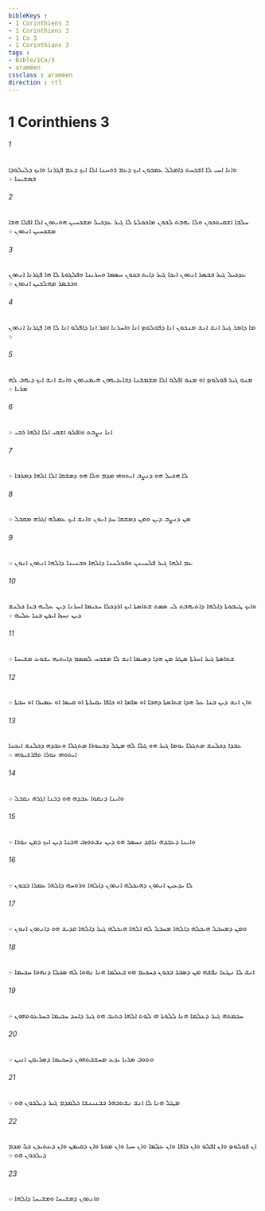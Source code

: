 ```yaml
---
bibleKeys : 
- 1 Corinthiens 3
- 1 Corinthiens 3
- 1 Co 3
- 1 Corinthians 3
tags : 
- Bible/1Co/3
- araméen
cssclass : araméen
direction : rtl
---
```


# 1 Corinthiens 3

###### 1
ܘܐܢܐ ܐܚܝ ܠܐ ܐܫܟܚܬ ܕܐܡܠܠ ܥܡܟܘܢ ܐܝܟ ܕܥܡ ܪܘܚܢܐ ܐܠܐ ܐܝܟ ܕܥܡ ܦܓܪܢܐ ܘܐܝܟ ܕܠܝܠܘܕܐ ܒܡܫܝܚܐ ܀
###### 2
ܚܠܒܐ ܐܫܩܝܬܟܘܢ ܘܠܐ ܝܗܒܬ ܠܟܘܢ ܡܐܟܘܠܬܐ ܠܐ ܓܝܪ ܥܕܟܝܠ ܡܫܟܚܝܢ ܗܘܝܬܘܢ ܐܠܐ ܐܦܠܐ ܗܫܐ ܡܫܟܚܝܢ ܐܢܬܘܢ ܀
###### 3
ܥܕܟܝܠ ܓܝܪ ܒܒܤܪ ܐܢܬܘܢ ܐܝܟܐ ܓܝܪ ܕܐܝܬ ܒܟܘܢ ܚܤܡܐ ܘܚܪܝܢܐ ܘܦܠܓܘܬܐ ܠܐ ܗܐ ܦܓܪܢܐ ܐܢܬܘܢ ܘܒܒܤܪ ܡܗܠܟܝܢ ܐܢܬܘܢ ܀
###### 4
ܡܐ ܕܐܡܪ ܓܝܪ ܐܢܫ ܐܢܫ ܡܢܟܘܢ ܐܢܐ ܕܦܘܠܘܤ ܐܢܐ ܘܐܚܪܢܐ ܐܡܪ ܐܢܐ ܕܐܦܠܘ ܐܢܐ ܠܐ ܗܐ ܦܓܪܢܐ ܐܢܬܘܢ ܀
###### 5
ܡܢܘ ܓܝܪ ܦܘܠܘܤ ܐܘ ܡܢܘ ܐܦܠܘ ܐܠܐ ܡܫܡܫܢܐ ܕܒܐܝܕܝܗܘܢ ܗܝܡܢܬܘܢ ܘܐܢܫ ܐܢܫ ܐܝܟ ܕܝܗܒ ܠܗ ܡܪܝܐ ܀
###### 6
ܐܢܐ ܢܨܒܬ ܘܐܦܠܘ ܐܫܩܝ ܐܠܐ ܐܠܗܐ ܪܒܝ ܀
###### 7
ܠܐ ܗܟܝܠ ܗܘ ܕܢܨܒ ܐܝܬܘܗܝ ܡܕܡ ܘܠܐ ܗܘ ܕܡܫܩܐ ܐܠܐ ܐܠܗܐ ܕܡܪܒܐ ܀
###### 8
ܡܢ ܕܢܨܒ ܕܝܢ ܘܡܢ ܕܡܫܩܐ ܚܕ ܐܢܘܢ ܘܐܢܫ ܐܝܟ ܥܡܠܗ ܐܓܪܗ ܡܩܒܠ ܀
###### 9
ܥܡ ܐܠܗܐ ܓܝܪ ܦܠܚܝܢܢ ܘܦܘܠܚܢܐ ܕܐܠܗܐ ܘܒܢܝܢܐ ܕܐܠܗܐ ܐܢܬܘܢ ܐܢܘܢ ܀
###### 10
ܘܐܝܟ ܛܝܒܘܬܐ ܕܐܠܗܐ ܕܐܬܝܗܒܬ ܠܝ ܤܡܬ ܫܬܐܤܬܐ ܐܝܟ ܐܪܕܟܠܐ ܚܟܝܡܐ ܐܚܪܢܐ ܕܝܢ ܥܠܝܗ ܒܢܐ ܟܠܢܫ ܕܝܢ ܢܚܙܐ ܐܝܟܢ ܒܢܐ ܥܠܝܗ ܀
###### 11
ܫܬܐܤܬܐ ܓܝܪ ܐܚܪܬܐ ܤܛܪ ܡܢ ܗܕܐ ܕܤܝܡܐ ܐܢܫ ܠܐ ܡܫܟܚ ܠܡܤܡ ܕܐܝܬܝܗ ܝܫܘܥ ܡܫܝܚܐ ܀
###### 12
ܘܐܢ ܐܢܫ ܕܝܢ ܒܢܐ ܥܠ ܗܕܐ ܫܬܐܤܬܐ ܕܗܒܐ ܐܘ ܤܐܡܐ ܐܘ ܟܐܦܐ ܝܩܝܪܬܐ ܐܘ ܩܝܤܐ ܐܘ ܥܡܝܪܐ ܐܘ ܚܒܬܐ ܀
###### 13
ܥܒܕܐ ܕܟܠܢܫ ܡܬܓܠܐ ܝܘܡܐ ܓܝܪ ܗܘ ܓܠܐ ܠܗ ܡܛܠ ܕܒܢܘܪܐ ܡܬܓܠܐ ܘܥܒܕܗ ܕܟܠܢܫ ܐܝܟܢܐ ܐܝܬܘܗܝ ܢܘܪܐ ܬܦܪܫܝܘܗܝ ܀
###### 14
ܘܐܝܢܐ ܕܢܩܘܐ ܥܒܕܗ ܗܘ ܕܒܢܐ ܐܓܪܗ ܢܩܒܠ ܀
###### 15
ܘܐܝܢܐ ܕܥܒܕܗ ܢܐܩܕ ܢܚܤܪ ܗܘ ܕܝܢ ܢܫܬܘܙܒ ܗܟܢܐ ܕܝܢ ܐܝܟ ܕܡܢ ܢܘܪܐ ܀
###### 16
ܠܐ ܝܕܥܝܢ ܐܢܬܘܢ ܕܗܝܟܠܗ ܐܢܬܘܢ ܕܐܠܗܐ ܘܪܘܚܗ ܕܐܠܗܐ ܥܡܪܐ ܒܟܘܢ ܀
###### 17
ܘܡܢ ܕܡܚܒܠ ܗܝܟܠܗ ܕܐܠܗܐ ܡܚܒܠ ܠܗ ܐܠܗܐ ܗܝܟܠܗ ܓܝܪ ܕܐܠܗܐ ܩܕܝܫ ܗܘ ܕܐܢܬܘܢ ܐܢܘܢ ܀
###### 18
ܐܢܫ ܠܐ ܢܛܥܐ ܢܦܫܗ ܡܢ ܕܤܒܪ ܒܟܘܢ ܕܚܟܝܡ ܗܘ ܒܥܠܡܐ ܗܢܐ ܢܗܘܐ ܠܗ ܤܟܠܐ ܕܢܗܘܐ ܚܟܝܡܐ ܀
###### 19
ܚܟܡܬܗ ܓܝܪ ܕܥܠܡܐ ܗܢܐ ܠܠܘܬܐ ܗܝ ܠܘܬ ܐܠܗܐ ܟܬܝܒ ܗܘ ܓܝܪ ܕܐܚܕ ܚܟܝܡܐ ܒܚܪܥܘܬܗܘܢ ܀
###### 20
ܘܬܘܒ ܡܪܝܐ ܝܕܥ ܡܚܫܒܬܗܘܢ ܕܚܟܝܡܐ ܕܤܪܝܩܢ ܐܢܝܢ ܀
###### 21
ܡܛܠ ܗܢܐ ܠܐ ܐܢܫ ܢܫܬܒܗܪ ܒܒܢܝܢܫܐ ܟܠܡܕܡ ܓܝܪ ܕܝܠܟܘܢ ܗܘ ܀
###### 22
ܐܢ ܦܘܠܘܤ ܘܐܢ ܐܦܠܘ ܘܐܢ ܟܐܦܐ ܘܐܢ ܥܠܡܐ ܘܐܢ ܚܝܐ ܘܐܢ ܡܘܬܐ ܘܐܢ ܕܩܝܡܢ ܘܐܢ ܕܥܬܝܕܢ ܟܠ ܡܕܡ ܕܝܠܟܘܢ ܗܘ ܀
###### 23
ܘܐܢܬܘܢ ܕܡܫܝܚܐ ܘܡܫܝܚܐ ܕܐܠܗܐ ܀
